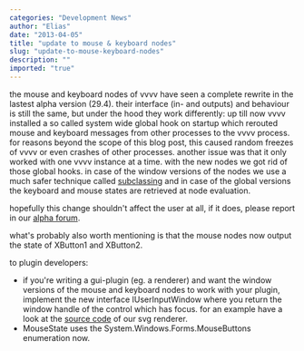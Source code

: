 ```yaml
---
categories: "Development News"
author: "Elias"
date: "2013-04-05"
title: "update to mouse & keyboard nodes"
slug: "update-to-mouse-keyboard-nodes"
description: ""
imported: "true"
---
```



the mouse and keyboard nodes of vvvv have seen a complete rewrite in the lastest alpha version (29.4). their interface (in- and outputs) and behaviour is still the same, but under the hood they work differently:
up till now vvvv installed a so called system wide global hook on startup which rerouted mouse and keyboard messages from other processes to the vvvv process.
for reasons beyond the scope of this blog post, this caused random freezes of vvvv or even crashes of other processes. another issue was that it only worked with one vvvv instance at a time.
with the new nodes we got rid of those global hooks. in case of the window versions of the nodes we use a much safer technique called [subclassing](http://msdn.microsoft.com/en-us/library/bb773183.aspx) and in case of the global versions the keyboard and mouse states are retrieved at node evaluation.

hopefully this change shouldn't affect the user at all, if it does, please report in our [alpha forum](https://discourse.vvvv.org/).

what's probably also worth mentioning is that the mouse nodes now output the state of XButton1 and XButton2.

to plugin developers:
* if you're writing a gui-plugin (eg. a renderer) and want the window versions of the mouse and keyboard nodes to work with your plugin, implement the new interface IUserInputWindow where you return the window handle of the control which has focus. for an example have a look at the [source code](https://github.com/vvvv/vvvv-sdk/blob/develop/vvvv45/src/nodes/plugins/SVG/SVGTextureNode.cs) of our svg renderer.
* MouseState uses the System.Windows.Forms.MouseButtons enumeration now.
